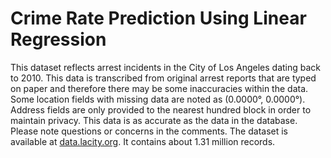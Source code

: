 # Crime Rate Prediction Using Linear Regression
This dataset reflects arrest incidents in the City of Los Angeles dating back to 2010. This data is transcribed from original arrest reports that are typed on paper and therefore there may be some inaccuracies within the data. Some location fields with missing data are noted as (0.0000°, 0.0000°). Address fields are only provided to the nearest hundred block in order to maintain privacy. This data is as accurate as the data in the database. Please note questions or concerns in the comments. 
The dataset is available at [data.lacity.org](https://data.lacity.org/A-Safe-City/Arrest-Data-from-2010-to-Present/yru6-6re4). It contains about 1.31 million records.
